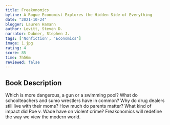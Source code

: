 ```yaml
---
title: Freakonomics
byline: A Rogue Economist Explores the Hidden Side of Everything
date: "2021-10-24"
blogger: Lauren Hamann
author: Levitt, Steven D.
narrator: Dubner, Stephen J.
tags: ['Nonfiction', 'Economics']
image: 1.jpg
rating: 4 
score: 85
time: 7h56m
reviewed: false
---
```




## Book Description

Which is more dangerous, a gun or a swimming pool? What do schoolteachers and sumo wrestlers have in common? Why do drug dealers still live with their moms? How much do parents matter? What kind of impact did Roe v. Wade have on violent crime? Freakonomics will redefine the way we view the modern world.